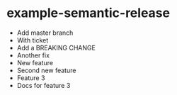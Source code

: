 # example-semantic-release

- Add master branch
- With ticket
- Add a BREAKING CHANGE
- Another fix
- New feature
- Second new feature
- Feature 3
- Docs for feature 3
